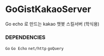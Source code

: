 # GoGistKakaoServer
Go echo 로 만드는 kakao 챗봇 스킬서버 (학식용)

### DEPENDENCIES
`Go` `Go Echo` `net/http` `goQuery` 
